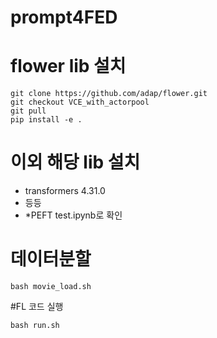 # prompt4FED

# flower lib 설치

```
git clone https://github.com/adap/flower.git
git checkout VCE_with_actorpool
git pull
pip install -e .
```

# 이외 해당 lib 설치

- transformers              4.31.0
- 등등
- *PEFT test.ipynb로 확인


# 데이터분할
```
bash movie_load.sh
```

#FL 코드 실행
```
bash run.sh
```
